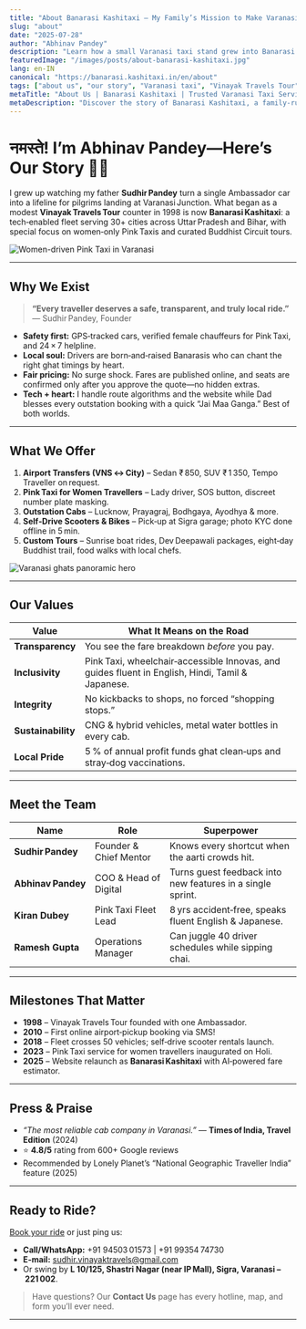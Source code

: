 ```yaml
---
title: "About Banarasi Kashitaxi – My Family’s Mission to Make Varanasi Travel Simple"
slug: "about"
date: "2025-07-28"
author: "Abhinav Pandey"
description: "Learn how a small Varanasi taxi stand grew into Banarasi Kashitaxi—your trusted partner for airport pickups, Pink Taxis, bespoke tours, and safe self‑drive rentals."
featuredImage: "/images/posts/about-banarasi-kashitaxi.jpg"
lang: en-IN
canonical: "https://banarasi.kashitaxi.in/en/about"
tags: ["about us", "our story", "Varanasi taxi", "Vinayak Travels Tour", "safe taxi Varanasi"]
metaTitle: "About Us | Banarasi Kashitaxi | Trusted Varanasi Taxi Service Since 1998"
metaDescription: "Discover the story of Banarasi Kashitaxi, a family-run Varanasi taxi service. We offer reliable airport transfers, Pink Taxis for women, and custom tours."
---
```


# नमस्ते! I’m Abhinav Pandey—Here’s Our Story 🚖✨

I grew up watching my father **Sudhir Pandey** turn a single Ambassador car into a lifeline for pilgrims landing at Varanasi Junction. What began as a modest **Vinayak Travels Tour** counter in 1998 is now **Banarasi Kashitaxi**: a tech‑enabled fleet serving 30+ cities across Uttar Pradesh and Bihar, with special focus on women‑only Pink Taxis and curated Buddhist Circuit tours.

![Women-driven Pink Taxi in Varanasi](/images/lady-taxi.jpeg "Women-driven Pink Taxi in Varanasi")

---

## Why We Exist

> **“Every traveller deserves a safe, transparent, and truly local ride.”**  
> — Sudhir Pandey, Founder

* **Safety first:** GPS‑tracked cars, verified female chauffeurs for Pink Taxi, and 24 × 7 helpline.  
* **Local soul:** Drivers are born‑and‑raised Banarasis who can chant the right ghat timings by heart.  
* **Fair pricing:** No surge shock. Fares are published online, and seats are confirmed only after you approve the quote—no hidden extras.  
* **Tech + heart:** I handle route algorithms and the website while Dad blesses every outstation booking with a quick “Jai Maa Ganga.” Best of both worlds.

---

## What We Offer

1. **Airport Transfers (VNS ↔ City)** – Sedan ₹ 850, SUV ₹ 1 350, Tempo Traveller on request.  
2. **Pink Taxi for Women Travellers** – Lady driver, SOS button, discreet number plate masking.  
3. **Outstation Cabs** – Lucknow, Prayagraj, Bodhgaya, Ayodhya & more.  
4. **Self‑Drive Scooters & Bikes** – Pick‑up at Sigra garage; photo KYC done offline in 5 min.  
5. **Custom Tours** – Sunrise boat rides, Dev Deepawali packages, eight‑day Buddhist trail, food walks with local chefs.

![Varanasi ghats panoramic hero](/images/varanasi-hero.png "Varanasi ghats at sunrise")

---

## Our Values

| Value | What It Means on the Road |
|-------|---------------------------|
| **Transparency** | You see the fare breakdown *before* you pay. |
| **Inclusivity** | Pink Taxi, wheelchair‑accessible Innovas, and guides fluent in English, Hindi, Tamil & Japanese. |
| **Integrity** | No kickbacks to shops, no forced “shopping stops.” |
| **Sustainability** | CNG & hybrid vehicles, metal water bottles in every cab. |
| **Local Pride** | 5 % of annual profit funds ghat clean‑ups and stray‑dog vaccinations. |

---

## Meet the Team

| Name | Role | Superpower |
|------|------|------------|
| **Sudhir Pandey** | Founder & Chief Mentor | Knows every shortcut when the aarti crowds hit. |
| **Abhinav Pandey** | COO & Head of Digital | Turns guest feedback into new features in a single sprint. |
| **Kiran Dubey** | Pink Taxi Fleet Lead | 8 yrs accident‑free, speaks fluent English & Japanese. |
| **Ramesh Gupta** | Operations Manager | Can juggle 40 driver schedules while sipping chai. |

---

## Milestones That Matter

* **1998** – Vinayak Travels Tour founded with one Ambassador.  
* **2010** – First online airport‑pickup booking via SMS!  
* **2018** – Fleet crosses 50 vehicles; self‑drive scooter rentals launch.  
* **2023** – Pink Taxi service for women travellers inaugurated on Holi.  
* **2025** – Website relaunch as **Banarasi Kashitaxi** with AI‑powered fare estimator.

---

## Press & Praise

- *“The most reliable cab company in Varanasi.”* — **Times of India, Travel Edition** (2024)  
- ⭐ **4.8/5** rating from 600+ Google reviews  
- Recommended by Lonely Planet’s “National Geographic Traveller India” feature (2025)

---

## Ready to Ride?

[Book your ride](https://banarasi.kashitaxi.in/en/book) or just ping us:

* **Call/WhatsApp:** +91 94503 01573 | +91 99354 74730  
* **E‑mail:** sudhir.vinayaktravels@gmail.com  
* Or swing by **L 10/125, Shastri Nagar (near IP Mall), Sigra, Varanasi – 221 002**.

> Have questions? Our **Contact Us** page has every hotline, map, and form you’ll ever need.

---
